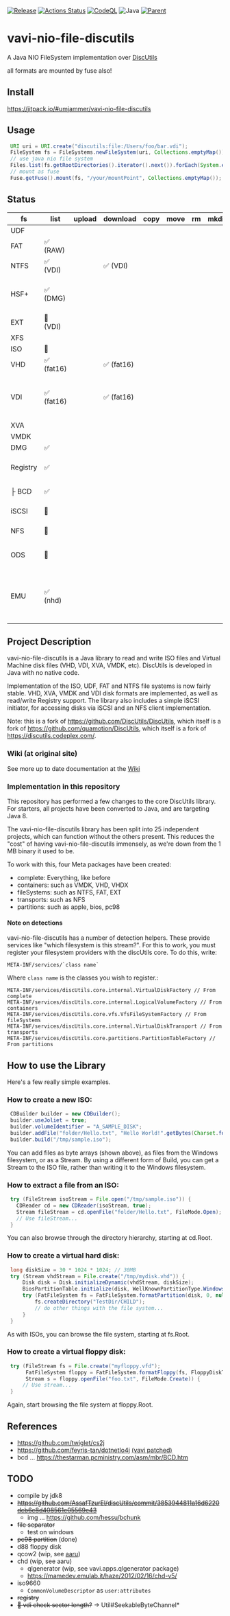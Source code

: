 [![Release](https://jitpack.io/v/umjammer/vavi-nio-file-discutils.svg)](https://jitpack.io/#umjammer/vavi-nio-file-discutils)
[![Actions Status](https://github.com/umjammer/vavi-nio-file-discutils/workflows/Java%20CI/badge.svg)](https://github.com/umjammer/vavi-nio-file-discutils/actions)
[![CodeQL](https://github.com/umjammer/vavi-nio-file-discutils/actions/workflows/codeql-analysis.yml/badge.svg)](https://github.com/umjammer/vavi-nio-file-discutils/actions/workflows/codeql-analysis.yml)
![Java](https://img.shields.io/badge/Java-8-b07219)
[![Parent](https://img.shields.io/badge/Parent-vavi--apps--fuse-pink)](https://github.com/umjammer/vavi-apps-fuse)

# vavi-nio-file-discutils

A Java NIO FileSystem implementation over [DiscUtils](https://github.com/DiscUtils/DiscUtils)

all formats are mounted by fuse also!

## Install

https://jitpack.io/#umjammer/vavi-nio-file-discutils

## Usage

```Java
 URI uri = URI.create("discutils:file:/Users/foo/bar.vdi");
 FileSystem fs = FileSystems.newFileSystem(uri, Collections.emptyMap());
 // use java nio file system
 Files.list(fs.getRootDirectories().iterator().next()).forEach(System.err::println);
 // mount as fuse
 Fuse.getFuse().mount(fs, "/your/mountPoint", Collections.emptyMap());
```

## Status

| fs       | list      | upload | download  | copy | move | rm | mkdir | cache | watch | create | comment                                                                                                                               |
|----------|-----------|--------|-----------|------|------|----|-------|-------|-------|--------|---------------------------------------------------------------------------------------------------------------------------------------|
| UDF      |           |        |           |      |      |    |       |       |       |        |                                                                                                                                       |
| FAT      | ✅ (RAW)   |      |           |      |      |    |       |       |       |        |                                                                                                                                       |         |
| NTFS     | ✅ (VDI)   |      | ✅ (VDI)   |      |      |    |       |       |       |        |                                                                                                                                       |
| HSF+     | ✅ (DMG)   |      |           |      |      |    |       |       |       |        | 🚫 (ISO) same error on original                                                                                                       |
| EXT      | 🚧 (VDI)  |      |           |      |      |    |       |       |       |        |                                                                                                                                       |
| XFS      |           |        |           |      |      |    |       |       |       |        |                                                                                                                                       |
| ISO      | 🚧        |        |           |      |      |    |       |       |       | ✅     |                                                                                                                                       |
| VHD      | ✅ (fat16) |        | ✅ (fat16) |      |      |    |       |       |       |        | ~~🐛 subdir w/ fuse~~                                                                                                                 |
| VDI      | ✅ (fat16) |        | ✅ (fat16) |      |      |    |       |       |       |        | ~~🐛 copy bytes slip out of place? w/ fuse~~                                                                                          |
| XVA      |           |        |           |      |      |    |       |       |       |        |                                                                                                                                       |
| VMDK     |           |        |           |      |      |    |       |       |       |        |                                                                                                                                       |
| DMG      | ✅         |        |           |      |      |    |       |       |       |        |                                                                                                                                       |
| Registry | ✅         |        |           |      |      |    |       |       |       |        | Windows 10's registry                                                                                                                 |
| ├ BCD    | ✅         |        |           |      |      |    |       |       |       |        | Windows XP's bcd                                                                                                                      |
| iSCSI    | 🚫        |        |           |      |      |    |       |       |       |        | server [jscsi](https://github.com/sebastiangraf/jSCSI)                                                                                |
| NFS      | 🚫        |        |           |      |      |    |       |       |       |        | server [nfs4j](https://github.com/dcache/nfs4j)                                                                                       |
| ODS      | 🚫        |        |           |      |      |    |       |       |       |        | server [vavi-net-ods](https://github.com/umjammer/vavi-net-ods)                                                                       |
| EMU      | ✅ (nhd)   |        |           |      |      |    |       |       |       |        | [vavi-nio-file-emu](https://github.com/umjammer/vavi-nio-file-emu) [vavi-nio-file-fat](https://github.com/umjammer/vavi-nio-file-Fat) |

## Project Description

vavi-nio-file-discutils is a Java library to read and write ISO files and Virtual Machine disk files (VHD, VDI, XVA, VMDK, etc). DiscUtils is developed in Java with no native code.

Implementation of the ISO, UDF, FAT and NTFS file systems is now fairly stable. VHD, XVA, VMDK and VDI disk formats are implemented, as well as read/write Registry support. The library also includes a simple iSCSI initiator, for accessing disks via iSCSI and an NFS client implementation.

Note: this is a fork of https://github.com/DiscUtils/DiscUtils, which itself is a fork of https://github.com/quamotion/DiscUtils, which itself is a fork of https://discutils.codeplex.com/. 

### Wiki (at original site)

See more up to date documentation at the [Wiki](https://github.com/DiscUtils/DiscUtils/wiki)

### Implementation in this repository

This repository has performed a few changes to the core DiscUtils library. For starters, all projects have been converted to Java, and are targeting Java 8.

The vavi-nio-file-discutils library has been split into 25 independent projects, which can function without the others present. This reduces the "cost" of having vavi-nio-file-discutils immensely, as we're down from the 1 MB binary it used to be. 

To work with this, four Meta packages have been created:

* complete: Everything, like before
* containers: such as VMDK, VHD, VHDX
* fileSystems: such as NTFS, FAT, EXT
* transports: such as NFS
* partitions: such as apple, bios, pc98

#### Note on detections

vavi-nio-file-discutils has a number of detection helpers. These provide services like "which filesystem is this stream?".
For this to work, you must register your filesystem providers with the discUtils core. To do this, write:

    META-INF/services/`class name`

Where `class name` is the classes you wish to register.:

    META-INF/services/discUtils.core.internal.VirtualDiskFactory // From complete
    META-INF/services/discUtils.core.internal.LogicalVolumeFactory // From containers
    META-INF/services/discUtils.core.vfs.VfsFileSystemFactory // From fileSystems
    META-INF/services/discUtils.core.internal.VirtualDiskTransport // From transports
    META-INF/services/discUtils.core.partitions.PartitionTableFactory // From partitions

## How to use the Library

Here's a few really simple examples.

### How to create a new ISO:

```Java
 CDBuilder builder = new CDBuilder();
 builder.useJoliet = true;
 builder.volumeIdentifier = "A_SAMPLE_DISK";
 builder.addFile("folder/Hello.txt", "Hello World!".getBytes(Charset.forName("ASCII")));
 builder.build("/tmp/sample.iso");
```

You can add files as byte arrays (shown above), as files from the Windows filesystem, or as a Stream. By using a different form of Build, you can get a Stream to the ISO file, rather than writing it to the Windows filesystem.


### How to extract a file from an ISO:

```Java
 try (FileStream isoStream = File.open("/tmp/sample.iso")) {
   CDReader cd = new CDReader(isoStream, true);
   Stream fileStream = cd.openFile("folder/Hello.txt", FileMode.Open);
   // Use fileStream...
 }
```

You can also browse through the directory hierarchy, starting at cd.Root.

### How to create a virtual hard disk:

```Java
 long diskSize = 30 * 1024 * 1024; // 30MB
 try (Stream vhdStream = File.create("/tmp/mydisk.vhd")) {
     Disk disk = Disk.initializeDynamic(vhdStream, diskSize);
     BiosPartitionTable.initialize(disk, WellKnownPartitionType.WindowsFat);
     try (FatFileSystem fs = FatFileSystem.formatPartition(disk, 0, null)) {
         fs.createDirectory("TestDir/CHILD");
         // do other things with the file system...
     }
 }
```

As with ISOs, you can browse the file system, starting at fs.Root.


### How to create a virtual floppy disk:

```Java
 try (FileStream fs = File.create("myfloppy.vfd");
      FatFileSystem floppy = FatFileSystem.formatFloppy(fs, FloppyDiskType.HighDensity, "MY FLOPPY  ");
      Stream s = floppy.openFile("foo.txt", FileMode.Create)) {
     // Use stream...
 }
```

Again, start browsing the file system at floppy.Root.

## References

 * https://github.com/twiglet/cs2j
 * https://github.com/feyris-tan/dotnetIo4j [(vavi patched)](https://github.com/umjammer/dotnet4j)
 * bcd ... https://thestarman.pcministry.com/asm/mbr/BCD.htm

## TODO

 * compile by jdk8
 * ~~https://github.com/AssafTzurEl/discUtils/commit/3853944811a16d6220dcb6e8d408561e05569e43~~
   * img ... https://github.com/hessu/bchunk
 * ~~file separator~~
   * test on windows 
 * ~~pc98 partition~~ (done)
 * d88 floppy disk
 * qcow2 (wip, see [aaru](https://github.com/aaru-dps/Aaru))
 * chd (wip, see aaru)
   * qlgenerator (wip, see vavi.apps.qlgenerator package)
   * https://mamedev.emulab.it/haze/2012/02/16/chd-v5/
 * iso9660
   * `CommonVolumeDescriptor` as `user:attributes` 
 * ~~registry~~
 * ~~🐛 vdi check sector length?~~ -> Util#SeekableByteChannel*